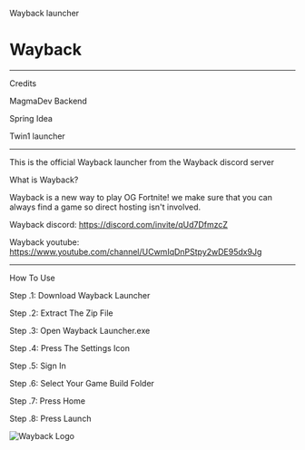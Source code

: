 Wayback launcher
# Wayback

-------------------------------------------------------------------------------------------------------------------------------------------------

Credits

MagmaDev Backend

Spring Idea 

Twin1 launcher



-------------------------------------------------------------------------------------------------------------------------------------------------

This is the official Wayback launcher from the Wayback discord server

What is Wayback?

Wayback is a new way to play OG Fortnite! we make sure that you can always find a game so direct hosting isn't involved.

Wayback discord: https://discord.com/invite/qUd7DfmzcZ

Wayback youtube: https://www.youtube.com/channel/UCwmIqDnPStpy2wDE95dx9Jg

-------------------------------------------------------------------------------------------------------------------------------------------------

How To Use

Step .1: Download Wayback Launcher 

Step .2: Extract The Zip File

Step .3: Open Wayback Launcher.exe

Step .4: Press The Settings Icon

Step .5: Sign In

Step .6: Select Your Game Build Folder

Step .7: Press Home 

Step .8: Press Launch

![Wayback Logo](https://user-images.githubusercontent.com/72167950/211964082-32e7e56a-81e2-4210-b694-228a437a0e07.jpg)
